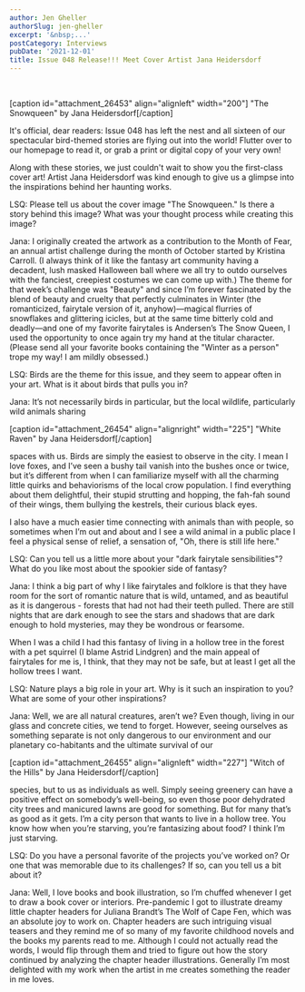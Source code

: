 ```yaml
---
author: Jen Gheller
authorSlug: jen-gheller
excerpt: '&nbsp;...'
postCategory: Interviews
pubDate: '2021-12-01'
title: Issue 048 Release!!! Meet Cover Artist Jana Heidersdorf
---
```

&nbsp;

[caption id="attachment_26453" align="alignleft" width="200"] "The Snowqueen" by Jana Heidersdorf[/caption]

It's official, dear readers: Issue 048 has left the nest and all sixteen of our spectacular bird-themed stories are flying out into the world! Flutter over to our homepage to read it, or grab a print or digital copy of your very own!

Along with these stories, we just couldn't wait to show you the first-class cover art! Artist Jana Heidersdorf was kind enough to give us a glimpse into the inspirations behind her haunting works.

LSQ: Please tell us about the cover image "The Snowqueen." Is there a story behind this image? What was your thought process while creating this image?

Jana: I originally created the artwork as a contribution to the Month of Fear, an annual artist challenge during the month of October started by Kristina Carroll. (I always think of it like the fantasy art community having a decadent, lush masked Halloween ball where we all try to outdo ourselves with the fanciest, creepiest costumes we can come up with.) The theme for that week’s challenge was "Beauty" and since I’m forever fascinated by the blend of beauty and cruelty that perfectly culminates in Winter (the romanticized, fairytale version of it, anyhow)—magical flurries of snowflakes and glittering icicles, but at the same time bitterly cold and deadly—and one of my favorite fairytales is Andersen’s The Snow Queen, I used the opportunity to once again try my hand at the titular character. (Please send all your favorite books containing the "Winter as a person" trope my way! I am mildly obsessed.)

LSQ: Birds are the theme for this issue, and they seem to appear often in your art. What is it about birds that pulls you in?

Jana: It’s not necessarily birds in particular, but the local wildlife, particularly wild animals sharing

[caption id="attachment_26454" align="alignright" width="225"] "White Raven" by Jana Heidersdorf[/caption]

spaces with us. Birds are simply the easiest to observe in the city. I mean I love foxes, and I’ve seen a bushy tail vanish into the bushes once or twice, but it’s different from when I can familiarize myself with all the charming little quirks and behaviorisms of the local crow population. I find everything about them delightful, their stupid strutting and hopping, the fah-fah sound of their wings, them bullying the kestrels, their curious black eyes.

I also have a much easier time connecting with animals than with people, so sometimes when I’m out and about and I see a wild animal in a public place I feel a physical sense of relief, a sensation of, "Oh, there is still life here."

LSQ: Can you tell us a little more about your "dark fairytale sensibilities"? What do you like most about the spookier side of fantasy?

Jana: I think a big part of why I like fairytales and folklore is that they have room for the sort of romantic nature that is wild, untamed, and as beautiful as it is dangerous - forests that had not had their teeth pulled. There are still nights that are dark enough to see the stars and shadows that are dark enough to hold mysteries, may they be wondrous or fearsome.

When I was a child I had this fantasy of living in a hollow tree in the forest with a pet squirrel (I blame Astrid Lindgren) and the main appeal of fairytales for me is, I think, that they may not be safe, but at least I get all the hollow trees I want.

LSQ: Nature plays a big role in your art. Why is it such an inspiration to you? What are some of your other inspirations?

Jana: Well, we are all natural creatures, aren’t we? Even though, living in our glass and concrete cities, we tend to forget. However, seeing ourselves as something separate is not only dangerous to our environment and our planetary co-habitants and the ultimate survival of our

[caption id="attachment_26455" align="alignleft" width="227"] "Witch of the Hills" by Jana Heidersdorf[/caption]

species, but to us as individuals as well. Simply seeing greenery can have a positive effect on somebody’s well-being, so even those poor dehydrated city trees and manicured lawns are good for something. But for many that’s as good as it gets. I’m a city person that wants to live in a hollow tree. You know how when you’re starving, you’re fantasizing about food? I think I’m just starving.

LSQ: Do you have a personal favorite of the projects you’ve worked on? Or one that was memorable due to its challenges? If so, can you tell us a bit about it?

Jana: Well, I love books and book illustration, so I’m chuffed whenever I get to draw a book cover or interiors. Pre-pandemic I got to illustrate dreamy little chapter headers for Juliana Brandt’s The Wolf of Cape Fen, which was an absolute joy to work on. Chapter headers are such intriguing visual teasers and they remind me of so many of my favorite childhood novels and the books my parents read to me. Although I could not actually read the words, I would flip through them and tried to figure out how the story continued by analyzing the chapter header illustrations. Generally I’m most delighted with my work when the artist in me creates something the reader in me loves.